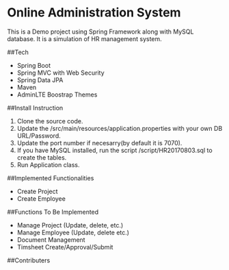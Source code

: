 # Online Administration System
This is a Demo project using Spring Framework along with MySQL database. It is a simulation of HR management system.

##Tech
* Spring Boot
* Spring MVC with Web Security
* Spring Data JPA
* Maven
* AdminLTE Boostrap Themes

##Install Instruction
1. Clone the source code.
2. Update the /src/main/resources/application.properties with your own DB URL/Password.
3. Update the port number if necesarry(by default it is 7070).
4. If you have MySQL installed, run the script /script/HR20170803.sql to create the tables.
5. Run Application class.

##Implemented Functionalities
* Create Project
* Create Employee

##Functions To Be Implemented
* Manage Project (Update, delete, etc.)
* Manage Employee (Update, delete etc.)
* Document Management
* Timsheet Create/Approval/Submit

##Contributers

